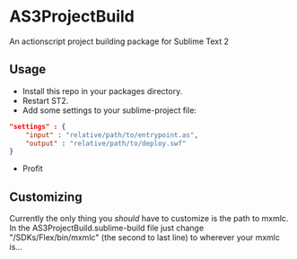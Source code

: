 AS3ProjectBuild
===============

An actionscript project building package for Sublime Text 2

Usage
-----
* Install this repo in your packages directory. 
* Restart ST2. 
* Add some settings to your sublime-project file:

```json
"settings" : {
    "input" : "relative/path/to/entrypoint.as",
    "output" : "relative/path/to/deploy.swf"
}
```

* Profit

Customizing
-----------
Currently the only thing you *should* have to customize is the path to mxmlc. In the AS3ProjectBuild.sublime-build file just change "/SDKs/Flex/bin/mxmlc" (the second to last line) to wherever your mxmlc is...
